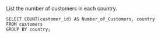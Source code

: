 List the number of customers in each country.

    SELECT COUNT(customer_id) AS Number_of_Customers, country
    FROM customers
    GROUP BY country;
